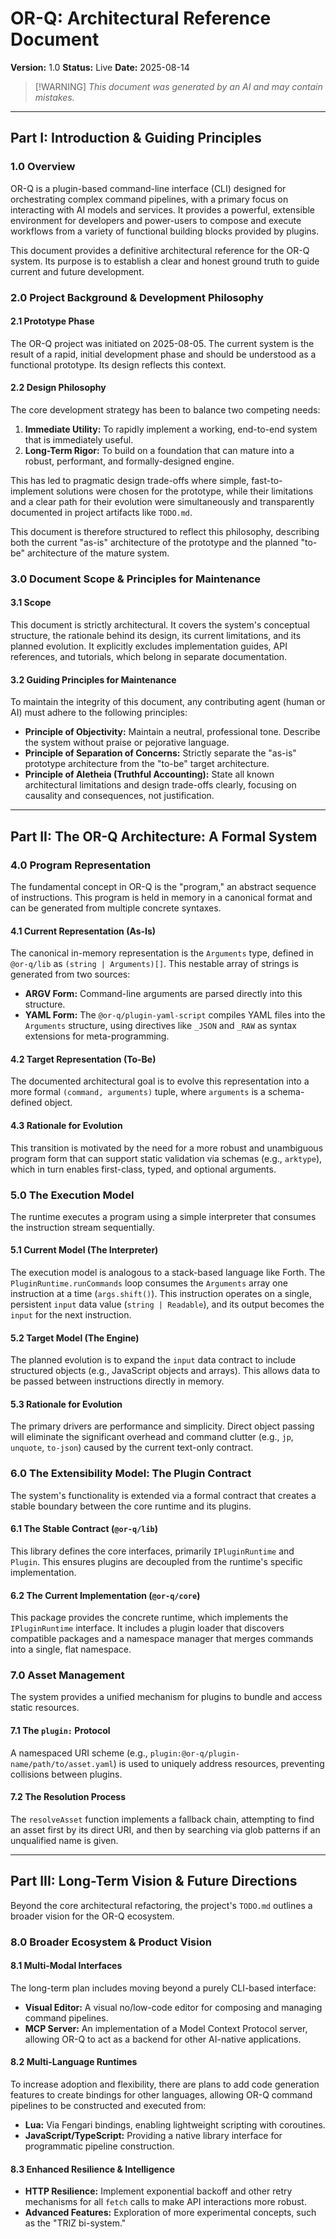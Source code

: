 # OR-Q: Architectural Reference Document

**Version:** 1.0 **Status:** Live **Date:** 2025-08-14

> [!WARNING] _This document was generated by an AI and may contain mistakes._

---

## Part I: Introduction & Guiding Principles

### 1.0 Overview

OR-Q is a plugin-based command-line interface (CLI) designed for orchestrating complex command pipelines, with a primary
focus on interacting with AI models and services. It provides a powerful, extensible environment for developers and
power-users to compose and execute workflows from a variety of functional building blocks provided by plugins.

This document provides a definitive architectural reference for the OR-Q system. Its purpose is to establish a clear and
honest ground truth to guide current and future development.

### 2.0 Project Background & Development Philosophy

#### 2.1 Prototype Phase

The OR-Q project was initiated on 2025-08-05. The current system is the result of a rapid, initial development phase and
should be understood as a functional prototype. Its design reflects this context.

#### 2.2 Design Philosophy

The core development strategy has been to balance two competing needs:

1. **Immediate Utility:** To rapidly implement a working, end-to-end system that is immediately useful.
2. **Long-Term Rigor:** To build on a foundation that can mature into a robust, performant, and formally-designed
   engine.

This has led to pragmatic design trade-offs where simple, fast-to-implement solutions were chosen for the prototype,
while their limitations and a clear path for their evolution were simultaneously and transparently documented in project
artifacts like `TODO.md`.

This document is therefore structured to reflect this philosophy, describing both the current "as-is" architecture of
the prototype and the planned "to-be" architecture of the mature system.

### 3.0 Document Scope & Principles for Maintenance

#### 3.1 Scope

This document is strictly architectural. It covers the system's conceptual structure, the rationale behind its design,
its current limitations, and its planned evolution. It explicitly excludes implementation guides, API references, and
tutorials, which belong in separate documentation.

#### 3.2 Guiding Principles for Maintenance

To maintain the integrity of this document, any contributing agent (human or AI) must adhere to the following
principles:

- **Principle of Objectivity:** Maintain a neutral, professional tone. Describe the system without praise or pejorative
  language.
- **Principle of Separation of Concerns:** Strictly separate the "as-is" prototype architecture from the "to-be" target
  architecture.
- **Principle of Aletheia (Truthful Accounting):** State all known architectural limitations and design trade-offs
  clearly, focusing on causality and consequences, not justification.

---

## Part II: The OR-Q Architecture: A Formal System

### 4.0 Program Representation

The fundamental concept in OR-Q is the "program," an abstract sequence of instructions. This program is held in memory
in a canonical format and can be generated from multiple concrete syntaxes.

#### 4.1 Current Representation (As-Is)

The canonical in-memory representation is the `Arguments` type, defined in `@or-q/lib` as `(string | Arguments)[]`. This
nestable array of strings is generated from two sources:

- **ARGV Form:** Command-line arguments are parsed directly into this structure.
- **YAML Form:** The `@or-q/plugin-yaml-script` compiles YAML files into the `Arguments` structure, using directives
  like `_JSON` and `_RAW` as syntax extensions for meta-programming.

#### 4.2 Target Representation (To-Be)

The documented architectural goal is to evolve this representation into a more formal `(command, arguments)` tuple,
where `arguments` is a schema-defined object.

#### 4.3 Rationale for Evolution

This transition is motivated by the need for a more robust and unambiguous program form that can support static
validation via schemas (e.g., `arktype`), which in turn enables first-class, typed, and optional arguments.

### 5.0 The Execution Model

The runtime executes a program using a simple interpreter that consumes the instruction stream sequentially.

#### 5.1 Current Model (The Interpreter)

The execution model is analogous to a stack-based language like Forth. The `PluginRuntime.runCommands` loop consumes the
`Arguments` array one instruction at a time (`args.shift()`). This instruction operates on a single, persistent `input`
data value (`string | Readable`), and its output becomes the `input` for the next instruction.

#### 5.2 Target Model (The Engine)

The planned evolution is to expand the `input` data contract to include structured objects (e.g., JavaScript objects and
arrays). This allows data to be passed between instructions directly in memory.

#### 5.3 Rationale for Evolution

The primary drivers are performance and simplicity. Direct object passing will eliminate the significant overhead and
command clutter (e.g., `jp`, `unquote`, `to-json`) caused by the current text-only contract.

### 6.0 The Extensibility Model: The Plugin Contract

The system's functionality is extended via a formal contract that creates a stable boundary between the core runtime and
its plugins.

#### 6.1 The Stable Contract (`@or-q/lib`)

This library defines the core interfaces, primarily `IPluginRuntime` and `Plugin`. This ensures plugins are decoupled
from the runtime's specific implementation.

#### 6.2 The Current Implementation (`@or-q/core`)

This package provides the concrete runtime, which implements the `IPluginRuntime` interface. It includes a plugin loader
that discovers compatible packages and a namespace manager that merges commands into a single, flat namespace.

### 7.0 Asset Management

The system provides a unified mechanism for plugins to bundle and access static resources.

#### 7.1 The `plugin:` Protocol

A namespaced URI scheme (e.g., `plugin:@or-q/plugin-name/path/to/asset.yaml`) is used to uniquely address resources,
preventing collisions between plugins.

#### 7.2 The Resolution Process

The `resolveAsset` function implements a fallback chain, attempting to find an asset first by its direct URI, and then
by searching via glob patterns if an unqualified name is given.

---

## Part III: Long-Term Vision & Future Directions

Beyond the core architectural refactoring, the project's `TODO.md` outlines a broader vision for the OR-Q ecosystem.

### 8.0 Broader Ecosystem & Product Vision

#### 8.1 Multi-Modal Interfaces

The long-term plan includes moving beyond a purely CLI-based interface:

- **Visual Editor:** A visual no/low-code editor for composing and managing command pipelines.
- **MCP Server:** An implementation of a Model Context Protocol server, allowing OR-Q to act as a backend for other
  AI-native applications.

#### 8.2 Multi-Language Runtimes

To increase adoption and flexibility, there are plans to add code generation features to create bindings for other
languages, allowing OR-Q command pipelines to be constructed and executed from:

- **Lua:** Via Fengari bindings, enabling lightweight scripting with coroutines.
- **JavaScript/TypeScript:** Providing a native library interface for programmatic pipeline construction.

#### 8.3 Enhanced Resilience & Intelligence

- **HTTP Resilience:** Implement exponential backoff and other retry mechanisms for all `fetch` calls to make API
  interactions more robust.
- **Advanced Features:** Exploration of more experimental concepts, such as the "TRIZ bi-system."
